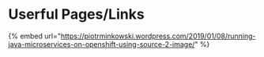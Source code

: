 # Userful Pages/Links

{% embed url="https://piotrminkowski.wordpress.com/2019/01/08/running-java-microservices-on-openshift-using-source-2-image/" %}



